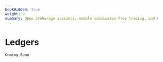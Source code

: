 ```yaml
---
bookHidden: true
weight: 9
summary: Open brokerage accounts, enable commission-free trading, and manage the ongoing user experience with Alpaca Broker API
---
```


# Ledgers

```
Coming Soon
```
